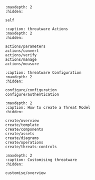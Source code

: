 ```{toctree}
:maxdepth: 2
:hidden:

self
```

```{toctree}
:caption: threatware Actions
:maxdepth: 2
:hidden:

actions/parameters
actions/convert
actions/verify
actions/manage
actions/measure
```

```{toctree}
:caption: threatware Configuration
:maxdepth: 2
:hidden:

configure/configuration
configure/authentication

```

```{toctree}
:maxdepth: 2
:caption: How to create a Threat Model
:hidden:

create/overview
create/template
create/components
create/assets
create/diagrams
create/operations
create/threats-controls
```

```{toctree}
:maxdepth: 2
:caption: Customising threatware
:hidden:

customise/overview
```

```{include} threatware.md
```
